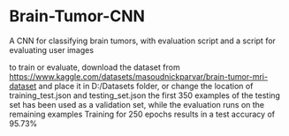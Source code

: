 # Brain-Tumor-CNN
A CNN for classifying brain tumors, with evaluation script and a script for evaluating user images

to train or evaluate, download the dataset from https://www.kaggle.com/datasets/masoudnickparvar/brain-tumor-mri-dataset and place it in D:/Datasets folder, or change the location of training_test.json and testing_set.json
the first 350 examples of the testing set has been used as a validation set, while the evaluation runs on the remaining examples
Training for 250 epochs results in a test accuracy of 95.73%

